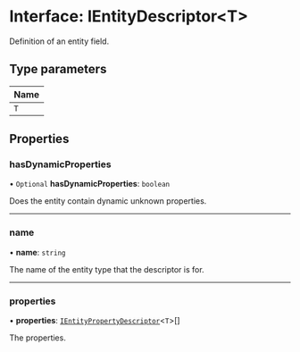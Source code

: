 # Interface: IEntityDescriptor\<T\>

Definition of an entity field.

## Type parameters

| Name |
| :--- |
| `T`  |

## Properties

### hasDynamicProperties

• `Optional` **hasDynamicProperties**: `boolean`

Does the entity contain dynamic unknown properties.

---

### name

• **name**: `string`

The name of the entity type that the descriptor is for.

---

### properties

• **properties**: [`IEntityPropertyDescriptor`](IEntityPropertyDescriptor.md)\<`T`\>[]

The properties.

